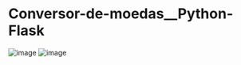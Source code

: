 # Conversor-de-moedas__Python-Flask
![image](https://user-images.githubusercontent.com/68403201/215826442-4b5d2303-fc3a-45d9-9481-af653634d339.png)
![image](https://user-images.githubusercontent.com/68403201/215827612-c0ead7d3-7bef-4745-9a02-185b1c33a241.png)
